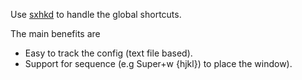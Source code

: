 Use [sxhkd]() to handle the global shortcuts.

The main benefits are
- Easy to track the config (text file based).
- Support for sequence (e.g Super+w {hjkl}) to place the window).
